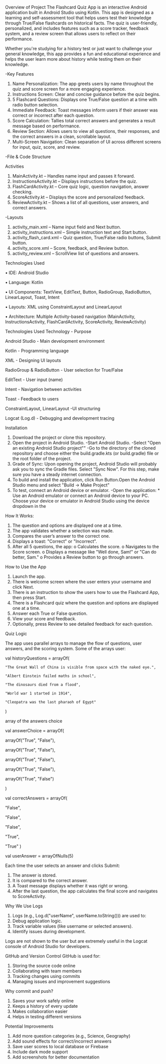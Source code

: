 Overview of Project
The Flashcard Quiz App is an interactive Android application built in Android Studio using Kotlin. This app is designed as a learning and self-assessment tool that helps users test their knowledge through True/False flashcards on historical facts. The quiz is user-friendly, personalized, and includes features such as a score tracker, feedback system, and a review screen that allows users to reflect on their performance.

Whether you're studying for a history test or just want to challenge your general knowledge, this app provides a fun and educational experience and helps the user learn more about history while testing them on their knowledge.


-Key Features

1.	Name Personalization: The app greets users by name throughout the quiz and score screen for a more engaging experience.
2.	Instructions Screen: Clear and concise guidance before the quiz begins.
3.	5 Flashcard Questions: Displays one True/False question at a time with radio button selection.
4.	Immediate Feedback: Toast messages inform users if their answer was correct or incorrect after each question.
5.	Score Calculation: Tallies total correct answers and generates a result message based on performance.
6.	Review Section: Allows users to view all questions, their responses, and the correct answers in a clean, scrollable layout.
7.	Multi-Screen Navigation: Clean separation of UI across different screens for input, quiz, score, and review.  



-File & Code Structure

Activities

1.	MainActivity.kt – Handles name input and passes it forward.
2.	InstructionsActivity.kt – Displays instructions before the quiz.
3.	FlashCardActivity.kt – Core quiz logic, question navigation, answer checking.
4.	ScoreActivity.kt – Displays the score and personalized feedback.
5.	ReviewActivity.kt – Shows a list of all questions, user answers, and correct answers.



-Layouts
1.	activity_main.xml – Name input field and Next button.
2.	activity_instructions.xml – Simple instruction text and Start button.
3.	activity_flash_card.xml – Quiz question, True/False radio buttons, Submit button.
4.	activity_score.xml – Score, feedback, and Review button.
5.	activity_review.xml – ScrollView list of questions and answers.




Technologies Used

•	IDE: Android Studio

•	Language: Kotlin

•	UI Components: TextView, EditText, Button, RadioGroup, RadioButton, LinearLayout, Toast, Intent

•	Layouts: XML using ConstraintLayout and LinearLayout

•	Architecture: Multiple Activity-based navigation (MainActivity, InstructionsActivity, FlashCardActivity, ScoreActivity, ReviewActivity)



Technologies Used
Technology       -             	Purpose

Android Studio	    -            Main development environment

Kotlin           -             	Programming language

XML            -               	Designing UI layouts

RadioGroup & RadioButton   -   	User selection for True/False

EditText          -            	User input (name)

Intent           -             	Navigation between activities

Toast           -               	Feedback to users

ConstraintLayout, LinearLayout	-UI structuring

Logcat (Log.d)             -    	Debugging and development tracing




Installation
1.	Download the project or clone this repository.
2.	Open the project in Android Studio. -Start Android Studio. -Select "Open an existing Android Studio project"" -Go to the directory of the cloned repository and choose either the build.gradle.kts (or build.gradle) file or the root folder of the project.
3.	Grade of Sync: Upon opening the project, Android Studio will probably ask you to sync the Gradle files. Select "Sync Now". For this step, make sure you have a steady internet connection.
4.	To build and install the application, click Run Button.Open the Android Studio menu and select "Build -> Make Project"
5.	To test, connect an Android device or emulator. -Open the application: * Use an Android emulator or connect an Android device to your PC. Choose your device or emulator in Android Studio using the device dropdown in the


How It Works:
1.	The question and options are displayed one at a time.
2.	The app validates whether a selection was made.
3.	Compares the user’s answer to the correct one.
4.	Displays a toast: "Correct" or "Incorrect".
5.	After all 5 questions, the app:
o	Calculates the score.
o	Navigates to the Score screen.
o	Displays a message like "Well done, Sam!" or "Can do better, Sam."
o	Provides a Review button to go through answers.


How to Use the App
1.	Launch the app.
2.	There is welcome screen where the user enters your username and click Next.
3.	There is an instruction to show the users how to use the Flashcard App, then press Start.
4.	There is a Flashcard quiz where the question and options are displayed one at a time.
5.	Answer each True or False question.
6.	View your score and feedback.
7.	Optionally, press Review to see detailed feedback for each question.
   

Quiz Logic

The app uses parallel arrays to manage the flow of questions, user answers, and the scoring system.
Some of the arrays user: 

val historyQuestions = arrayOf(

    "The Great Wall of China is visible from space with the naked eye.",
    
    "Albert Einstein failed maths in school",
    
    "The dinosaurs died from a flood",
    
    "World war 1 started in 1914",
    
    "Cleopatra was the last pharaoh of Egypt"
    
)


array of the answers choice

 val answerChoice = arrayOf( 
 
arrayOf("True", "False"),

 arrayOf("True", "False"),
 
 arrayOf("True", "False"), 
 
arrayOf("True", "False"), 

arrayOf("True", "False")

 )
 

val correctAnswers = arrayOf(

"False", 

"False", 

"False", 

"True", 

"True"
)

val userAnswer = arrayOfNulls<String>(5)

Each time the user selects an answer and clicks Submit:
1.	The answer is stored.
2.	It is compared to the correct answer.
3.	A Toast message displays whether it was right or wrong.
4.	After the last question, the app calculates the final score and navigates to ScoreActivity.





Why We Use Logs
1.	Logs (e.g., Log.d("userName", userName.toString())) are used to:
2.	Debug application logic.
3.	Track variable values (like username or selected answers).
4.	Identify issues during development.
   
Logs are not shown to the user but are extremely useful in the Logcat console of Android Studio for developers.




GitHub and Version Control
GitHub is used for:
1.	Storing the source code online
2.	Collaborating with team members
3.	Tracking changes using commits
4.	Managing issues and improvement suggestions


Why commit and push?
1.	Saves your work safely online
2.	Keeps a history of every update
3.	Makes collaboration easier
4.	Helps in testing different versions


Potential Improvements
1.	Add more question categories (e.g., Science, Geography)
2.	Add sound effects for correct/incorrect answers
3.	Save user scores to local database or Firebase
4.	Include dark mode support
5.	Add screenshots for better documentation
